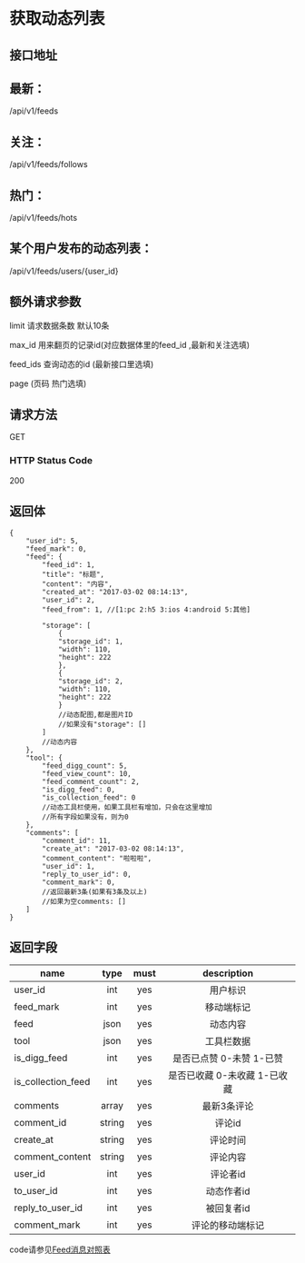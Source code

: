 # 获取动态列表

## 接口地址
## 最新：

/api/v1/feeds  
## 关注：

/api/v1/feeds/follows 
## 热门：

/api/v1/feeds/hots  
## 某个用户发布的动态列表：

/api/v1/feeds/users/{user_id}  

## 额外请求参数

limit 请求数据条数  默认10条

max_id 用来翻页的记录id(对应数据体里的feed_id ,最新和关注选填)

feed_ids 查询动态的id (最新接口里选填)

page (页码  热门选填)

## 请求方法

GET

### HTTP Status Code

200

## 返回体

```json5
{
    "user_id": 5,
    "feed_mark": 0,
    "feed": {
        "feed_id": 1,
        "title": "标题",
        "content": "内容",
        "created_at": "2017-03-02 08:14:13",
        "user_id": 2,
        "feed_from": 1, //[1:pc 2:h5 3:ios 4:android 5:其他]

        "storage": [
            {
            "storage_id": 1,
            "width": 110,
            "height": 222
            },
            {
            "storage_id": 2,
            "width": 110,
            "height": 222
            }
            //动态配图,都是图片ID
            //如果没有"storage": []
        ]
        //动态内容
    },
    "tool": {
        "feed_digg_count": 5,
        "feed_view_count": 10,
        "feed_comment_count": 2,
        "is_digg_feed": 0,
        "is_collection_feed": 0
        //动态工具栏使用，如果工具栏有增加，只会在这里增加
        //所有字段如果没有，则为0
    },
    "comments": [
        "comment_id": 11,
        "create_at": "2017-03-02 08:14:13",
        "comment_content": "啦啦啦",
        "user_id": 1,
        "reply_to_user_id": 0,
        "comment_mark": 0,
        //返回最新3条(如果有3条及以上)
        //如果为空comments: []
    ]
}
```

## 返回字段

| name     | type     | must     | description |
|----------|:--------:|:--------:|:--------:|
| user_id  | int      | yes      | 用户标识 |
| feed_mark   | int   | yes | 移动端标记 |
| feed	   | json	  | yes		 | 动态内容 |
| tool     | json  	  | yes 	 | 工具栏数据 |
| is_digg_feed   | int  | yes | 是否已点赞  0-未赞 1-已赞|
| is_collection_feed  | int | yes | 是否已收藏  0-未收藏 1-已收藏|
| comments | array    | yes      | 最新3条评论 |
| comment_id  | string | yes      | 评论id |
| create_at | string  | yes      | 评论时间 |
| comment_content     | string        | yes      | 评论内容 |
| user_id     | int   | yes    | 评论者id |
| to_user_id    | int | yes    | 动态作者id |
| reply_to_user_id | int | yes    | 被回复者id |
| comment_mark | int  | yes    | 评论的移动端标记 |

code请参见[Feed消息对照表](Feed消息对照表.md)